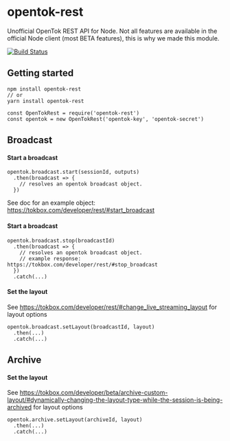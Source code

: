 # opentok-rest
Unofficial OpenTok REST API for Node. Not all features are available in the official Node client (most BETA features), this is why we made this module.

[![Build Status](https://travis-ci.org/mcassagnes/opentok-rest.svg?branch=master)](https://travis-ci.org/mcassagnes/opentok-rest)

## Getting started
```
npm install opentok-rest
// or
yarn install opentok-rest
```

```
const OpenTokRest = require('opentok-rest')
const opentok = new OpenTokRest('opentok-key', 'opentok-secret')
```

## Broadcast

#### Start a broadcast
```
opentok.broadcast.start(sessionId, outputs)
  .then(broadcast => {
    // resolves an opentok broadcast object.
  })
```
See doc for an example object: https://tokbox.com/developer/rest/#start_broadcast

#### Start a broadcast
```
opentok.broadcast.stop(broadcastId)
  .then(broadcast => {
    // resolves an opentok broadcast object.
    // example response: https://tokbox.com/developer/rest/#stop_broadcast
  })
  .catch(...)
```

#### Set the layout
See https://tokbox.com/developer/rest/#change_live_streaming_layout for layout options
```
opentok.broadcast.setLayout(broadcastId, layout)
  .then(...)
  .catch(...)
```

## Archive

#### Set the layout
See https://tokbox.com/developer/beta/archive-custom-layout/#dynamically-changing-the-layout-type-while-the-session-is-being-archived for layout options
```
opentok.archive.setLayout(archiveId, layout)
  .then(...)
  .catch(...)
```
